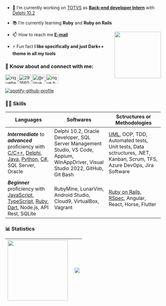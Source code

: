 <!--
![nodejs-seeklogo com](https://user-images.githubusercontent.com/72718207/173165044-03e11168-28ff-4fef-b6f3-bdcf6ef0e97d.svg)
![Oracle_Corporation-Logo wine](https://user-images.githubusercontent.com/72718207/173165141-3efa2696-8ee0-4d05-bb92-1bf3996f4729.svg)
![icons8-microsoft-sql-server-480](https://user-images.githubusercontent.com/72718207/173164942-3c9de351-410a-4f26-9df6-800ab7469157.svg)
![download-icon-typescript+plain-1324760574122087083_0](https://user-images.githubusercontent.com/72718207/173623517-b4876ba9-bee2-4b12-bc76-50397998a2d2.svg)
![atlassian_jira_logo_icon_170511](https://user-images.githubusercontent.com/72718207/174226117-84d3df0f-4c5c-4561-b822-47fc9a3e8abb.svg)
![elixir_lang_logo_icon_169207](https://user-images.githubusercontent.com/72718207/175756991-0de093d2-5215-467a-9abc-21bf130a2815.svg)
![rubymine-seeklogo com](https://user-images.githubusercontent.com/72718207/176729270-3f4916ef-a3fe-4acc-a8ba-3683a7226516.svg)
![Instagram_logo_2016 svg](https://user-images.githubusercontent.com/72718207/189485189-354ad816-d36b-43f6-b5d1-f8bc9bf8e911.png)

-->

- 🔧 I’m currently working on [TOTVS](https://www.totvs.com) as [**Back-end developer Intern**](https://www.linkedin.com/in/riquehen) with [Delphi 10.2](https://github.com/henrique-souza?tab=repositories&q=&type=&language=pascal&sort=)

- 📚 I’m currently learning **Ruby** and **Ruby on Rails**

<!-- Imagem -->
<img align="right" height="150" src="https://i.ibb.co/PhDHQB5/Rodriguez-Typing-At-Desk.gif"/>

- 📫 How to reach me **[E-mail](mailto:h.s.s_henrique@hotmail.com)**

- ⚡ Fun fact **I like specifically and just Dark++ theme in all my tools**

<h3 align="left"> 💬 Know about and connect with me:</h3>
<p>
  <!-- Linkedin -->
  <a href="https://linkedin.com/in/riquehen" target="blank">
    <img align="center" src="https://raw.githubusercontent.com/rahuldkjain/github-profile-readme-generator/master/src/images/icons/Social/linked-in-alt.svg" alt="riquehen" height="30" width="40"/>
  </a>
  <!-- StackOverflow -->
  <a href="https://pt.stackoverflow.com/users/291660/henrique-souza" target="blank">
    <img align="center" src="https://raw.githubusercontent.com/rahuldkjain/github-profile-readme-generator/master/src/images/icons/Social/stack-overflow.svg" alt="291660" height="30" width="40"/>
  </a>
  <!-- Instagram -->
  <a href="https://instagram.com/rique.hen" target="blank">
    <img align="center" src="https://raw.githubusercontent.com/rahuldkjain/github-profile-readme-generator/master/src/images/icons/Social/instagram.svg" alt="@rique.hen" height="30" width="40" />
  </a>
  <!-- MS Learn -->
  <a href="https://docs.microsoft.com/pt-br/users/henrique-souza-8745/" target="blank">
    <img align="center" src="https://upload.wikimedia.org/wikipedia/commons/4/44/Microsoft_logo.svg" alt="rique.hen" title="Microsoft Learn" height="30" width="40" />
  </a>
</p>
<!-- Go Rails https://gorails.com/users/64010 -->

[![spotify-github-profile](https://spotify-github-profile.vercel.app/api/view?uid=22aaqwnwsca3lv62n6lido44i&cover_image=true&theme=natemoo-re&show_offline=true&bar_color=000000&bar_color_cover=true)](https://github.com/kittinan/spotify-github-profile)

### 🧙‍♂️ Skills

| Languages  | Softwares | Sctructures or Methodologies |
| ------------- | ------------- | ------------ |
| **_Intermediate_** to **_advanced_** proficiency with [C/C++](https://github.com/henrique-souza?tab=repositories&q=&type=&language=c&sort=), [Delphi](https://github.com/henrique-souza?tab=repositories&q=&type=&language=pascal&sort=), [Java](https://github.com/henrique-souza?tab=repositories&q=&type=&language=java&sort=), [Python](https://github.com/henrique-souza?tab=repositories&q=&type=&language=python&sort=), [C#](https://github.com/henrique-souza?tab=repositories&q=&type=&language=c%23&sort=), SQL Server, Oracle | Delphi 10.2, Oracle Developer, SQL Server Management Studio, VS Code, Appium, WinAppDriver, Visual Studio 2022, GitHub, Git Bash  | [UML](https://github.com/henrique-souza/uml_exercises), OOP, TDD, Automated tests, Unit tests, Data sctructures, .NET, Kanban, Scrum, TFS, Azure DevOps, Jira Software |
| **_Beginner_** proficiency with [JavaScript](https://github.com/henrique-souza?tab=repositories&q=&type=&language=javascript&sort=), [TypeScript](https://github.com/henrique-souza?tab=repositories&q=&type=&language=typescript&sort=), [Ruby](https://github.com/henrique-souza?tab=repositories&q=&type=&language=ruby&sort=), [Dart](https://github.com/henrique-souza?tab=repositories&q=&type=&language=dart&sort=), Node.js, API Rest, SQLite | RubyMine, LunarVim, Android Studio, Cloud9, VirtualBox, Vagrant | [Ruby on Rails](https://github.com/henrique-souza?tab=repositories&q=&type=&language=ruby&sort=), [RSpec](https://github.com/henrique-souza/ruby_and_rails_exercises/tree/main/TDD), Angular, React, Horse, Flutter |

### 📊 Statistics
| <img align="left" height="195" src="https://github-readme-stats.vercel.app/api?username=henrique-souza&theme=ayu-mirage&show_icons=true&hide_title=true&count_private=true"/> | <img align="right" src="https://github-readme-stats.vercel.app/api/top-langs/?username=henrique-souza&theme=ayu-mirage&layout=compact&langs_count=10&count_private=true"/> |
| --- | --- |

<!--
<h1 align="center">Hi 🤙<p></p> I'm Henrique</h1>
<h3 align="center">Always studying and learning.</h3>
<p align="left"> <img src="https://komarev.com/ghpvc/?username=henrique-souza&label=Profile%20views&color=yellow&style=flat" alt="henrique-souza" /> </p>

<p> <img align="center" src="https://github-readme-streak-stats.herokuapp.com/?user=henrique-souza&theme=dark" alt="henrique-souza" /> </p>


<!-- Backup
<img align="right" src="https://github-readme-stats.vercel.app/api/top-langs/?username=henrique-souza&theme=ayu-mirage&layout=compact&langs_count=10&hide=shell,HTML,CSS,cmake,C%2B%2B,less,typescript,dart,swift,kotlin,objective-c"/>


<!--
<p align="center"> <a href="https://github.com/ryo-ma/github-profile-trophy"><img src="https://github-profile-trophy.vercel.app/?username=henrique-souza&theme=dark_dimmed" alt="henrique-souza" /></a> </p>

<!-- <details>
<h3 align="left"> 📄 Languages</h3>
<p>
  <!-- C
  <a href="https://github.com/henrique-souza?tab=repositories&q=&type=&language=c&sort=" target="_blank" rel="noreferrer">
    <img src="https://raw.githubusercontent.com/devicons/devicon/master/icons/c/c-original.svg" alt="c" title="C" width="45" height="45"/>
  </a>
  <!-- Delphi
  <a href="https://github.com/henrique-souza?tab=repositories&q=&type=&language=pascal&sort=" target="_blank" rel="noreferrer">
    <img src="https://upload.wikimedia.org/wikipedia/en/b/b2/Embarcadero_Delphi_10.4_Sydney_Product_Logo_and_Icon.svg" alt="delphi" title="Delphi" width="45" height="45"/>
  </a>
    <!-- Java
  <a href="https://github.com/henrique-souza?tab=repositories&q=&type=&language=java&sort=" target="_blank" rel="noreferrer">
    <img src="https://raw.githubusercontent.com/devicons/devicon/master/icons/java/java-original.svg" alt="java" title="Java" width="45" height="45"/>
  </a>
   <!-- Python
  <a href="https://github.com/henrique-souza?tab=repositories&q=&type=&language=python&sort=" target="_blank" rel="noreferrer">
    <img src="https://raw.githubusercontent.com/devicons/devicon/master/icons/python/python-original.svg" alt="python" title="Python" width="45" height="45"/>
  </a>
  <!-- C#
  <a href="https://github.com/henrique-souza?tab=repositories&q=&type=&language=c%23&sort=" target="_blank" rel="noreferrer">
    <img src="https://raw.githubusercontent.com/devicons/devicon/master/icons/csharp/csharp-original.svg" alt="csharp" title="C#" width="45" height="45"/>
  </a>
  <!-- Ruby
  <a href="https://github.com/henrique-souza?tab=repositories&q=&type=&language=ruby&sort=" target="_blank" rel="noreferrer">
    <img src="https://raw.githubusercontent.com/devicons/devicon/master/icons/ruby/ruby-original.svg" alt="ruby" title="Ruby" width="45" height="45"/>
  </a>
  <!-- JavaScript
  <a href="https://github.com/henrique-souza?tab=repositories&q=&type=&language=javascript&sort=" target="_blank" rel="noreferrer">
    <img src="https://raw.githubusercontent.com/devicons/devicon/master/icons/javascript/javascript-original.svg" alt="javascript" title="JavaScript" width="45" height="45"/>
  </a>
  <!-- Typescript
  <a href="https://github.com/henrique-souza?tab=repositories&q=&type=&language=typescript&sort=" target="_blank" rel="noreferrer">
    <img src="https://user-images.githubusercontent.com/72718207/173623517-b4876ba9-bee2-4b12-bc76-50397998a2d2.svg" alt="typescript" title="Typescript" width="45" height="45"/>
  </a>
  <!-- Dart
  <!-- <a href="https://github.com/henrique-souza?tab=repositories&q=&type=&language=dart&sort=" target="_blank" rel="noreferrer">
    <img src="https://www.vectorlogo.zone/logos/dartlang/dartlang-icon.svg" alt="dart" title="Dart" width="45" height="45"/>
  </a>
  <!-- Elixir
  <!-- <a href="https://github.com/henrique-souza?tab=repositories&q=&type=&language=elixir&sort=" target="_blank" rel="noreferrer">
    <img src="https://user-images.githubusercontent.com/72718207/175756991-0de093d2-5215-467a-9abc-21bf130a2815.svg" alt="Elixir" title="Elixir" width="45" height="45"/>
  </a>
</p>
<h3 align="left"> 🛠️ Tools</h3>
<p>
  <!-- Selenium
  <a href="https://www.selenium.dev" target="_blank" rel="noreferrer">
    <img src="https://raw.githubusercontent.com/detain/svg-logos/780f25886640cef088af994181646db2f6b1a3f8/svg/selenium-logo.svg" alt="selenium" title="Selenium framework" width="45" height="45"/>
  </a>
  <!-- Azure
  <a href="https://azure.microsoft.com/en-in/" target="_blank" rel="noreferrer">
    <img src="https://www.vectorlogo.zone/logos/microsoft_azure/microsoft_azure-icon.svg" alt="azure" title="Azure DevOps" width="40" height="40"/>
  </a>
  <!-- Git
  <a href="https://git-scm.com/" target="_blank" rel="noreferrer">
    <img src="https://www.vectorlogo.zone/logos/git-scm/git-scm-icon.svg" alt="git" title="Git" width="45" height="45"/>
  </a>
  <!-- Flutter
  <!-- <a href="https://flutter.dev" target="_blank" rel="noreferrer">
    <img src="https://www.vectorlogo.zone/logos/flutterio/flutterio-icon.svg" alt="flutter" title="Flutter framework" width="45" height="45"/>
  </a>
  <!-- MSSQL
  <a href="https://www.microsoft.com/en-us/sql-server" target="_blank" rel="noreferrer">
    <img src="https://user-images.githubusercontent.com/72718207/173164942-3c9de351-410a-4f26-9df6-800ab7469157.svg" alt="mssql" title="SQL Server" width="45" height="45"/>
  </a>
  <!-- Node.JS
  <a href="https://nodejs.org" target="_blank" rel="noreferrer">
    <img src="https://user-images.githubusercontent.com/72718207/173165044-03e11168-28ff-4fef-b6f3-bdcf6ef0e97d.svg" alt="nodejs" title="Node.JS" width="45" height="45"/>
  </a>
  <!-- Oracle
  <a href="https://www.oracle.com/" target="_blank" rel="noreferrer">
    <img src="https://upload.wikimedia.org/wikipedia/commons/5/50/Oracle_logo.svg" alt="oracle" title="Oracle SGBD" width="45" height="45"/>
  </a>
  <!-- Arch Linux
  <a href="https://archlinux.org/" target="_blank" rel="noreferrer">
    <img src="https://github.com/JotaRandom/archlinux-artwork/blob/master/icons/archlinux-icon-crystal-128.svg" alt="linux" title="Arch Linux" width="45" height="45"/>
  </a>
  <!-- .NET
  <a href="https://github.com/henrique-souza?tab=repositories&q=&type=&language=c%23&sort=" target="_blank" rel="noreferrer">
    <img src="https://cdn.jsdelivr.net/gh/devicons/devicon/icons/dot-net/dot-net-original.svg" alt="dotnet" title=".NET framework" width="45" height="45"/>
  </a>
  <!-- Rails
  <a href="https://github.com/henrique-souza?tab=repositories&q=&type=&language=ruby&sort=" target="_blank" rel="noreferrer">
    <img src="https://www.spaceo.ca/wp-content/uploads/2020/12/startup_log.svg" alt="rails" title="Rails framework" width="45" height="45"/>
  </a>
  <!-- RubyMine
  <a href="https://github.com/henrique-souza?tab=repositories&q=&type=&language=ruby&sort=" target="_blank" rel="noreferrer">
    <img src="https://user-images.githubusercontent.com/72718207/176729270-3f4916ef-a3fe-4acc-a8ba-3683a7226516.svg" alt="RubyMine" title="RubyMine IDE" width="45" height="45"/>
  </a>
  <!-- Atlassian Jira
  <a href="https://www.atlassian.com/br/software/jira" target="_blank" rel="noreferrer">
    <img src="https://user-images.githubusercontent.com/72718207/174226117-84d3df0f-4c5c-4561-b822-47fc9a3e8abb.svg" alt="Atlassian Jira" title="Atlassian Jira" width="45" height="45"/>
  </a>
  <!-- UML 2.0
  <a href="https://github.com/henrique-souza/uml_exercises" target="_blank" rel="noreferrer">
    <img src="https://upload.wikimedia.org/wikipedia/commons/d/d5/UML_logo.svg" alt="UML 2.0" title="UML" width="45" height="45"/>
  </a>
</p>
</details> -->
